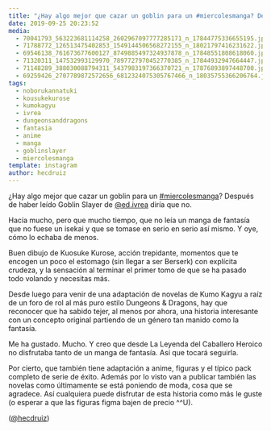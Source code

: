```yaml
---
title: "¿Hay algo mejor que cazar un goblin para un #miercolesmanga? Después de haber leído Goblin Slayer de @ed.ivrea diría que no"
date: 2019-09-25 20:23:52
media: 
  - 70041793_563223681114258_2602967097777285171_n_17844775336655195.jpg
  - 71788772_126513475402853_1549144506568272155_n_18021797416231622.jpg
  - 69546138_761673677600127_8749885497324937878_n_17848551808618060.jpg
  - 71320311_147532993129970_7897727970452770385_n_17844932947664447.jpg
  - 71148289_388030088794311_5437983197366370721_n_17876893897448700.jpg
  - 69259426_2707789872572656_6812324075305767466_n_18035755366206764.jpg
tags: 
  - noborukannatuki
  - kousukekurose
  - kumokagyu
  - ivrea
  - dungeonsanddragons
  - fantasia
  - anime
  - manga
  - goblinslayer
  - miercolesmanga
template: instagram
author: hecdruiz
---
```


¿Hay algo mejor que cazar un goblin para un [#miercolesmanga](/tags/miercolesmanga)? Después de haber leído Goblin Slayer de [@ed.ivrea](https://instagram.com/ed.ivrea) diría que no.


Hacía mucho, pero que mucho tiempo, que no leía un manga de fantasía que no fuese un isekai y que se tomase en serio en serio así mismo. Y oye, cómo lo echaba de menos.


Buen dibujo de Kuosuke Kurose, acción trepidante, momentos que te encogen un poco el estomago (sin llegar a ser Berserk) con explícita crudeza, y la sensación al terminar el primer tomo de que se ha pasado todo volando y necesitas más.


Desde luego para venir de una adaptación de novelas de Kumo Kagyu a raíz de un foro de rol al más puro estilo Dungeons & Dragons, hay que reconocer que ha sabido tejer, al menos por ahora, una historia interesante con un concepto original partiendo de un género tan manido como la fantasía.


Me ha gustado. Mucho. Y creo que desde La Leyenda del Caballero Heroico no disfrutaba tanto de un manga de fantasía. Así que tocará seguirla.


Por cierto, que también tiene adaptación a anime, figuras y el típico pack completo de serie de éxito. Además por lo visto van a publicar también las novelas como últimamente se está poniendo de moda, cosa que se agradece. Así cualquiera puede disfrutar de esta historia como más le guste (o esperar a que las figuras figma bajen de precio ^^U).


([@hecdruiz](https://instagram.com/hecdruiz))
